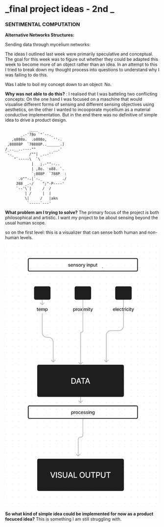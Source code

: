 # _final project ideas - 2nd _
### **SENTIMENTAL COMPUTATION**

**Alternative Networks Structures:**

Sending data through mycelium networks: 


The ideas I outlined last week were primarily speculative and conceptual. The goal for this week was to figure out whether they could be adapted this week to become more of an object rather than an idea. 
In an attempt to this I tried to break down my thought process into questions to understand why I was failing to do this.

Was I able to boil my concept down to an object: 
No. 

**Why was not able to do this?** : 
I realised that I was batteling two conflicting concepts: On the one hand I was focused on a maschine that would visualise different forms of sensing and different sensing objectives using aesthetics, on the other I wanted to incooporate mycellium as a material conductive implementation. But in the end there was no definitive of simple idea to drive a product design. 

```
           ____
       _.-'78o `"`--._
   ,o888o.  .o888o,   ''-.
 ,88888P  `78888P..______.]
/_..__..----""        __.'
`-._       /""| _..-''
    "`-----\  `\
            |   ;.-""--..
            | ,8o.  o88. `.
            `;888P  `788P  :
      .o""-.|`-._         ./
     J88 _.-/    ";"-P----'
     `--'\`|     /  /
         | /     |  |
         \|     /   |akn
          `-----`---'
```

**What problem am I trying to solve?**
The primary focus of the project is both philosophical and artistic.
I want my project to be about sensing beyond the usual human scope.

so on the first level: this is a visualizer that can sense both human and non-human levels. 

![Screenshot 2023 01 22 At 19.35.33](assets/images/Screenshot%202023-01-22%20at%2019.35.33.png)


**So what kind of simple idea could be implemented for now as a product focuced idea?** 
This is something I am still struggling with. 


